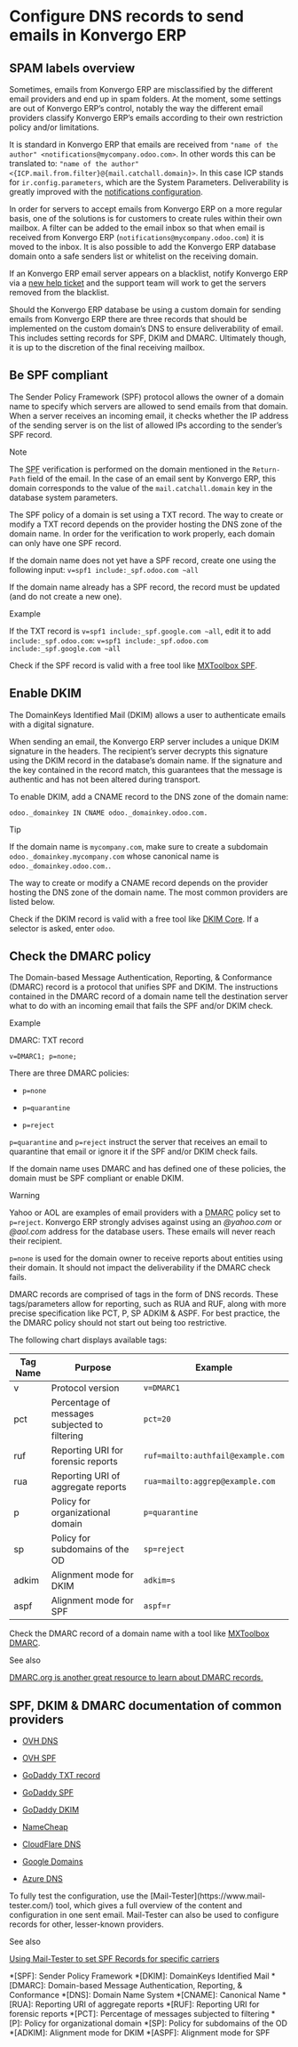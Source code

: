 # Configure DNS records to send emails in Konvergo ERP

## SPAM labels overview

Sometimes, emails from Konvergo ERP are misclassified by the different email providers
and end up in spam folders. At the moment, some settings are out of Konvergo ERP’s
control, notably the way the different email providers classify Konvergo ERP’s emails
according to their own restriction policy and/or limitations.

It is standard in Konvergo ERP that emails are received from `"name of the author"
<notifications@mycompany.odoo.com>`. In other words this can be translated to:
`"name of the author" <{ICP.mail.from.filter}@{mail.catchall.domain}>`. In
this case ICP stands for `ir.config.parameters`, which are the System
Parameters. Deliverability is greatly improved with the [notifications
configuration](email_servers#email-servers-notifications).

In order for servers to accept emails from Konvergo ERP on a more regular basis, one
of the solutions is for customers to create rules within their own mailbox. A
filter can be added to the email inbox so that when email is received from
Konvergo ERP (`notifications@mycompany.odoo.com`) it is moved to the inbox. It is also
possible to add the Konvergo ERP database domain onto a safe senders list or whitelist
on the receiving domain.

If an Konvergo ERP email server appears on a blacklist, notify Konvergo ERP via a [new help
ticket](https://www.odoo.com/help) and the support team will work to get the
servers removed from the blacklist.

Should the Konvergo ERP database be using a custom domain for sending emails from Konvergo ERP
there are three records that should be implemented on the custom domain’s DNS
to ensure deliverability of email. This includes setting records for SPF, DKIM
and DMARC. Ultimately though, it is up to the discretion of the final
receiving mailbox.

## Be SPF compliant

The Sender Policy Framework (SPF) protocol allows the owner of a domain name
to specify which servers are allowed to send emails from that domain. When a
server receives an incoming email, it checks whether the IP address of the
sending server is on the list of allowed IPs according to the sender’s SPF
record.

<div class="alert alert-primary">
<p class="alert-title">
Note</p><p>The <abbr title="Sender Policy Framework">SPF</abbr> verification is performed on the domain mentioned in
the <code>Return-Path</code> field of the email. In the case of an email sent by Konvergo ERP, this domain
corresponds to the value of the <code>mail.catchall.domain</code> key in the database system parameters.</p>
</div>

The SPF policy of a domain is set using a TXT record. The way to create or
modify a TXT record depends on the provider hosting the DNS zone of the domain
name. In order for the verification to work properly, each domain can only
have one SPF record.

If the domain name does not yet have a SPF record, create one using the
following input: `v=spf1 include:_spf.odoo.com ~all`

If the domain name already has a SPF record, the record must be updated (and
do not create a new one).

<div class="alert alert-success">
<p class="alert-title">
Example</p><p>If the TXT record is <code>v=spf1 include:_spf.google.com ~all</code>, edit it to add
<code>include:_spf.odoo.com</code>: <code>v=spf1 include:_spf.odoo.com include:_spf.google.com ~all</code></p>
</div>

Check if the SPF record is valid with a free tool like [MXToolbox
SPF](https://mxtoolbox.com/spf.aspx).

## Enable DKIM

The DomainKeys Identified Mail (DKIM) allows a user to authenticate emails
with a digital signature.

When sending an email, the Konvergo ERP server includes a unique DKIM signature in the
headers. The recipient’s server decrypts this signature using the DKIM record
in the database’s domain name. If the signature and the key contained in the
record match, this guarantees that the message is authentic and has not been
altered during transport.

To enable DKIM, add a CNAME record to the DNS zone of the domain name:

`odoo._domainkey IN CNAME odoo._domainkey.odoo.com.`

<div class="alert alert-info">
<p class="alert-title">
Tip</p><p>If the domain name is <code>mycompany.com</code>, make sure to create a subdomain
<code>odoo._domainkey.mycompany.com</code> whose canonical name is <code>odoo._domainkey.odoo.com.</code>.</p>
</div>

The way to create or modify a CNAME record depends on the provider hosting the
DNS zone of the domain name. The most common providers are listed below.

Check if the DKIM record is valid with a free tool like [DKIM
Core](https://dkimcore.org/tools/). If a selector is asked, enter `odoo`.

## Check the DMARC policy

The Domain-based Message Authentication, Reporting, & Conformance (DMARC)
record is a protocol that unifies SPF and DKIM. The instructions contained in
the DMARC record of a domain name tell the destination server what to do with
an incoming email that fails the SPF and/or DKIM check.

<div class="alert alert-success">
<p class="alert-title">
Example</p><p>DMARC: TXT record</p>
<p><code>v=DMARC1; p=none;</code></p>
</div>

There are three DMARC policies:

  * `p=none`

  * `p=quarantine`

  * `p=reject`

`p=quarantine` and `p=reject` instruct the server that receives an email to
quarantine that email or ignore it if the SPF and/or DKIM check fails.

If the domain name uses DMARC and has defined one of these policies, the
domain must be SPF compliant or enable DKIM.

<div class="alert alert-warning">
<p class="alert-title">
Warning</p><p>Yahoo or AOL are examples of email providers with a <abbr title="Domain-based Message Authentication, Reporting, &amp; Conformance">DMARC</abbr> policy set to <code>p=reject</code>. Konvergo ERP strongly advises
against using an <em>@yahoo.com</em> or <em>@aol.com</em> address for the database users. These emails will
never reach their recipient.</p>
</div>

`p=none` is used for the domain owner to receive reports about entities using
their domain. It should not impact the deliverability if the DMARC check
fails.

DMARC records are comprised of tags in the form of DNS records. These
tags/parameters allow for reporting, such as RUA and RUF, along with more
precise specification like PCT, P, SP ADKIM & ASPF. For best practice, the the
DMARC policy should not start out being too restrictive.

The following chart displays available tags:

Tag Name | Purpose | Example  
---|---|---  
v | Protocol version | `v=DMARC1`  
pct | Percentage of messages subjected to filtering | `pct=20`  
ruf | Reporting URI for forensic reports | `ruf=mailto:authfail@example.com`  
rua | Reporting URI of aggregate reports | `rua=mailto:aggrep@example.com`  
p | Policy for organizational domain | `p=quarantine`  
sp | Policy for subdomains of the OD | `sp=reject`  
adkim | Alignment mode for DKIM | `adkim=s`  
aspf | Alignment mode for SPF | `aspf=r`  
  
Check the DMARC record of a domain name with a tool like [MXToolbox
DMARC](https://mxtoolbox.com/DMARC.aspx).

<div class="alert alert-secondary">
<p class="alert-title">
See also</p><p><a href="https://dmarc.org/overview/">DMARC.org is another great resource to learn about DMARC records.</a></p>
</div>

## SPF, DKIM & DMARC documentation of common providers

  * [OVH DNS](https://docs.ovh.com/us/en/domains/web_hosting_how_to_edit_my_dns_zone/)

  * [OVH SPF](https://docs.ovh.com/us/en/domains/web_hosting_the_spf_record/)

  * [GoDaddy TXT record](https://www.godaddy.com/help/add-a-txt-record-19232)

  * [GoDaddy SPF](https://www.godaddy.com/help/add-an-spf-record-19218)

  * [GoDaddy DKIM](https://www.godaddy.com/help/add-a-cname-record-19236)

  * [NameCheap](https://www.namecheap.com/support/knowledgebase/article.aspx/317/2237/how-do-i-add-txtspfdkimdmarc-records-for-my-domain/)

  * [CloudFlare DNS](https://support.cloudflare.com/hc/en-us/articles/360019093151)

  * [Google Domains](https://support.google.com/domains/answer/3290350?hl=en)

  * [Azure DNS](https://docs.microsoft.com/en-us/azure/dns/dns-getstarted-portal)

To fully test the configuration, use the [Mail-Tester](https://www.mail-
tester.com/) tool, which gives a full overview of the content and
configuration in one sent email. Mail-Tester can also be used to configure
records for other, lesser-known providers.

<div class="alert alert-secondary">
<p class="alert-title">
See also</p><p><a href="https://www.mail-tester.com/spf/">Using Mail-Tester to set SPF Records for specific carriers</a></p>
</div>

  *[SPF]: Sender Policy Framework
  *[DKIM]: DomainKeys Identified Mail
  *[DMARC]: Domain-based Message Authentication, Reporting, & Conformance
  *[DNS]: Domain Name System
  *[CNAME]: Canonical Name
  *[RUA]: Reporting URI of aggregate reports
  *[RUF]: Reporting URI for forensic reports
  *[PCT]: Percentage of messages subjected to filtering
  *[P]: Policy for organizational domain
  *[SP]: Policy for subdomains of the OD
  *[ADKIM]: Alignment mode for DKIM
  *[ASPF]: Alignment mode for SPF

